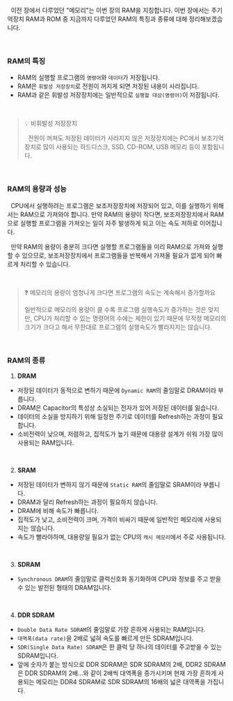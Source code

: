 &nbsp;&nbsp;이전 장에서 다루었던 "메모리"는 이번 장의 RAM을 지칭합니다. 이번 장에서는 주기억장치 RAM과 ROM 중 지금까지 다루었던 RAM의 특징과 종류에 대해 정리해보겠습니다.

<br>

### RAM의 특징

- RAM의 실행할 프로그램의 `명령어`와 `데이터`가 저장됩니다.
- RAM은 `휘발성 저장장치`로 전원이 꺼지게 되면 저장된 내용이 사라집니다.
- RAM과 같은 휘발성 저장장치에는 일반적으로 `실행할 대상(명령어)`이 저장됩니다.

<br>

> 💡 비휘발성 저장장치
>
> &nbsp;&nbsp;전원이 꺼져도 저장된 데이터가 사라지지 않은 저장장치에는 PC에서 보조기억장치로 많이 사용되는 하드디스크, SSD, CD-ROM, USB 메모리 등이 포함됩니다.

<br>

### RAM의 용량과 성능

&nbsp;&nbsp;CPU에서 실행하려는 프로그램은 보조저장장치에 저장되어 있고, 이를 실행하기 위해서는 RAM으로 가져와야 합니다. 만약 RAM의 용량이 작다면, 보조저장장치에서 RAM으로 실행할 프로그램을 가져오는 일이 자주 발생하게 되고 이는 속도 저하로 이어집니다.

&nbsp;&nbsp;만약 RAM의 용량이 충분히 크다면 실행할 프로그램들을 미리 RAM으로 가져와 실행할 수 있으므로, 보조저장장치에서 프로그램들을 반복해서 가져올 필요가 없게 되어 빠르게 처리할 수 있습니다.

<br>

> ❓ 메모리의 용량이 엄청나게 크다면 프로그램의 속도는 계속해서 증가할까요
>
> 일반적으로 메모리의 용량이 클 수록 프로그램 실행속도가 증가하는 것은 맞지만, CPU가 처리할 수 있는 명령어의 수에는 제한이 있기 때문에 무작정 메모리의 크기가 크다고 해서 무한대로 프로그램의 실행속도가 빨라지지는 않습니다.

<br>

### RAM의 종류

1. **DRAM**

- 저장된 데이터가 동적으로 변하기 때문에 `Dynamic RAM`의 줄임말로 DRAM이라 부릅니다.
- DRAM은 Capacitor의 특성상 소실되는 전자가 있어 저장된 데이터를 잃습니다.
- 데이터의 소실을 방지하기 위해 일정한 주기로 데이터를 Refresh하는 과정이 필요합니다.
- 소비전력이 낮으며, 저렴하고, 집적도가 높기 때문에 대용량 설계가 쉬워 가장 많이 사용되는 RAM입니다.

<br>

2. **SRAM**

- 저장된 데이터가 변하지 않기 때문에 `Static RAM`의 줄임말로 SRAM이라 부릅니다.
- DRAM과 달리 Refresh하는 과정이 필요하지 않습니다.
- DRAM에 비해 속도가 빠릅니다.
- 집적도가 낮고, 소비전력이 크며, 가격이 비싸기 때문에 일반적인 메모리에 사용되지는 않습니다.
- 속도가 빨라야하며, 대용량일 필요가 없는 CPU의 `캐시 메모리`에서 주로 사용됩니다.

<br>

3. **SDRAM**

- `Synchronous DRAM`의 줄임말로 클럭신호화 동기화하여 CPU와 정보를 주고 받을 수 있는 발전된 형태의 DRAM입니다.

<br>

4. **DDR SDRAM**

- `Double Data Rate SDRAM`의 줄임말로 가장 흔하게 사용되는 RAM입니다.
- `대역폭(data rate)`을 2배로 넓혀 속도를 빠르게 만든 SDRAM입니다.
- `SDR(Single Data Rate) SDRAM`은 한 클럭 당 하나의 데이터를 주고받을 수 있는 SDRAM입니다.
- 앞에 숫자가 붙는 방식으로 DDR SDRAM은 SDR SDRAM의 2배, DDR2 SDRAM은 DDR SDRAM의 2배...와 같이 2배씩 대역폭을 증가시키며 현재 가장 흔하게 사용되는 메모리는 DDR4 SDRAM로 SDR SDRAM의 16배의 넓은 대역폭을 가집니다.

<br>

